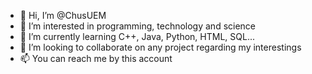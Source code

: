 - 👋 Hi, I’m @ChusUEM
- 👀 I’m interested in programming, technology and science
- 🌱 I’m currently learning C++, Java, Python, HTML, SQL...
- 💞️ I’m looking to collaborate on any project regarding my interestings
- 📫 You can reach me by this account

<!---
ChusUEM/ChusUEM is a ✨ special ✨ repository because its `README.md` (this file) appears on your GitHub profile.
You can click the Preview link to take a look at your changes.
--->
